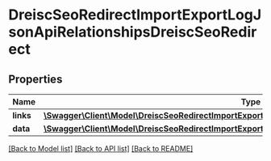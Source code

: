 # DreiscSeoRedirectImportExportLogJsonApiRelationshipsDreiscSeoRedirect

## Properties
Name | Type | Description | Notes
------------ | ------------- | ------------- | -------------
**links** | [**\Swagger\Client\Model\DreiscSeoRedirectImportExportLogJsonApiRelationshipsDreiscSeoRedirectLinks**](DreiscSeoRedirectImportExportLogJsonApiRelationshipsDreiscSeoRedirectLinks.md) |  | [optional] 
**data** | [**\Swagger\Client\Model\DreiscSeoRedirectImportExportLogJsonApiRelationshipsDreiscSeoRedirectData**](DreiscSeoRedirectImportExportLogJsonApiRelationshipsDreiscSeoRedirectData.md) |  | [optional] 

[[Back to Model list]](../../README.md#documentation-for-models) [[Back to API list]](../../README.md#documentation-for-api-endpoints) [[Back to README]](../../README.md)

